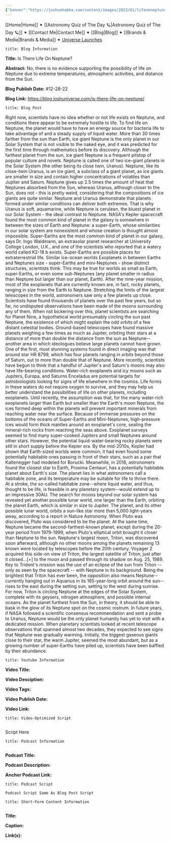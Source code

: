 ```yaml
---
{"banner":"https://joshuahabka.com/content/images/2023/01/lifeonneptune-2--1-.webp","banner_x":0.5,"dg-publish":true,"permalink":"/blog/is-there-life-on-neptune/","dgPassFrontmatter":true,"noteIcon":"","created":"","updated":""}
---
```




<div class="transclusion internal-embed is-loaded"><div class="markdown-embed">



[[Home\|Home]] ✦ [[Astronomy Quiz of The Day 🪐\|Astronomy Quiz of The Day 🪐]] ✦ [[Contact Me\|Contact Me]] ✦ [[Blog\|Blog]] ✦ [[Brands & Media\|Brands & Media]] ✦ [Universe Launches](https://stardashusa.com/)


</div></div>


```ad-info
title: Blog Information
```

**Title:** Is There Life On Neptune?

**Abstract:** No, there is no evidence supporting the possibility of life on Neptune due to extreme temperatures, atmospheric activities, and distance from the Sun.

**Blog Publish Date:** #12-28-22

**Blog Link:** https://blog.joshuniverse.com/is-there-life-on-neptune/

```ad-abstract
title: Blog Post
```

Right now, scientists have no idea whether or not life exists on Neptune, and conditions there appear to be extremely hostile to life. To find life on Neptune, the planet would have to have an energy source for bacteria life to take advantage of and a steady supply of liquid water.
More than 30 times farther from the sun than Earth, ice giant Neptune is the only planet in our Solar System that is not visible to the naked eye, and it was predicted for the first time through mathematics before its discovery. Although the farthest planet from the sun, ice giant Neptune is a frequent pitstop of popular culture and novels. Neptune is called one of two ice-giant planets in the Solar System (the other being its close twin, Uranus).
Neptune, like its close-twin Uranus, is an ice giant, a subclass of a giant planet, as ice giants are smaller in size and contain higher concentrations of volatiles than Jupiter and Saturn. Neptune gives up 2.5 times the amount of heat that Neptunes absorbed from the Sun, whereas Uranus, although closer to the Sun, does not - this is pretty weird, considering that the compositions of ice giants are quite similar. Neptune and Uranus demonstrate that planets formed under similar conditions can deliver both extremes.
That is why Uranus is soft, aquamarine, while Neptune is cerulean, the bluest planet in our Solar System - the ideal contrast to Neptune. NASA's Kepler spacecraft found the most common kind of planet in the galaxy is somewhere in between the sizes of Earth and Neptune: a super-Earth, whose similarities in our solar system are nonexistent and whose creation is thought almost impossible. Super-Earths are the most common kind of planet in our galaxy, says Dr. Ingo Waldmann, an extrasolar planet researcher at University College London, U.K., and one of the scientists who reported that a watery world called K2-18 b exists. Super-Earths are possible places for extraterrestrial life.
Similar ice-ocean worlds Exoplanets in between Earths and Neptunes size - super-Earths and mini-Neptunes - show distinct structures, scientists think. This may be true for worlds as small as Earth, super-Earths, or even some sub-Neptunes (any planet smaller in radius than Neptune but larger than our planet, Earth). After the nine-year mission, most of the exoplanets that are currently known are, in fact, rocky planets, ranging in size from the Earth to Neptune.
Stretching the limits of the largest telescopes in the world, astronomers saw only a few planets up close. Scientists have found thousands of planets over the past few years, but so far, no undisputed observations have been made of the moons surrounding any of them.
When not bickering over this, planet scientists are searching for Planet Nine, a hypothetical world presumably circling the sun past Neptune, the existence of which might explain the odd orbits of a few distant celestial bodies. Ground-based telescopes have found massive planets weighing a few times as much as Jupiter, orbiting their stars at a distance of more than double the distance from the sun as Neptune--another area in which ideologues believe large planets cannot have grown. One of the first, most stunning systems found in direct imaging was that around star HR 8799, which has four planets ranging in orbits beyond those of Saturn, out to more than double that of Neptune.
More recently, scientists have begun to think that a handful of Jupiter's and Saturn's moons may also have life-bearing conditions. Water-rich exoplanets and icy moons such as Jupiters, Europa, and Saturns Enceladus are potential targets for astrobiologists looking for signs of life elsewhere in the cosmos.
Life forms in these waters do not require oxygen to survive, and they may help us better understand the possibilities of life on other planets, including exoplanets. Until recently, the assumption was that, for the many water-rich exoplanets larger than Earth but smaller than the Earth's moon Neptune, the ices formed deep within the planets will prevent important minerals from reaching water near the surface. Because of immense pressures on the bottoms of the oceans of Super-Earths and Mini-Neptunes, high-pressure ices would form thick mantles around an exoplanet's core, sealing the mineral-rich rocks from reaching the seas above.
Exoplanet surveys seemed to find many super-cooked Jupiters and small Neptunes around other stars. However, the potential liquid-water-bearing rocky planets were still in short supply before the Kepler era. By the mid-2010s, Kepler had shown that Earth-sized worlds were common; it had even found some potentially habitable ones passing in front of their stars, such as a pair that Kaltenegger had modeled for Borucki. Meanwhile, in 2016, astronomers found the closest star to Earth, Proxima Centauri, has a potentially habitable planet about Earth's size.
The planet lies in what astronomers call a habitable zone, and its temperature may be suitable for life to thrive there. At a stroke, the so-called habitable zone--where liquid water, and thus, thought to be life, is feasible in any planetary system--would extend up to an impressive 30AU. The search for moons beyond our solar system has revealed yet another possible lunar world, one larger than the Earth, orbiting the planet Earth, which is similar in size to Jupiter.
The planet, and its other possible lunar world, orbits a sun-like star more than 5,000 light-years away, according to a report in Nature Astronomy. When Pluto was discovered, Pluto was considered to be the planet. At the same time, Neptune became the second-farthest-known planet, except during the 20-year period from 1979-1999, when Pluto's elliptical orbit brought it closer than Neptune to the sun. Neptune's largest moon, Triton, was discovered soon afterward, although no other moons among the planets remaining 13 known were located by telescopes before the 20th century.
Voyager 2 acquired this side-on view of Triton, the largest satellite of Triton, just after it closed...[+] to the moon and passed through its shadow on Aug. 25, 1989. Key to Trident's mission was the use of an eclipse of the sun from Triton -- only as seen by the spacecraft -- with Neptune in its background. Being the brightest that Triton has ever been, the opposition also means Neptune--currently hanging out in Aquarius in its 165-year-long orbit around the sun--rises to the east during the setting sun, setting to the west during sunrise.
For now, Triton is circling Neptune at the edges of the Solar System, complete with its geysers, nitrogen atmosphere, and possible internal oceans. As the planet furthest from the Sun, in theory, it should be able to bask in the glow of its Neptune spot on the cosmic rostrum. In future years, if NASA followed a scientific consensus recommendation and sent a probe to Uranus, Neptune would be the only planet humanity has yet to visit with a dedicated mission.
When planetary scientists looked at recent telescope observations that spanned almost two decades, they expected to see signs that Neptune was gradually warming. Initially, the biggest gaseous giants close to their star, the warm Jupiter, seemed the most abundant, but as a growing number of super-Earths have piled up, scientists have been baffled by their abundance.

```ad-info
title: Youtube Information
```

**Video Title:**

**Video Desciption:**

**Video Tags:**

**Video Publish Date:**

**Video Link:**

```ad-abstract
title: Video-Optimized Script


```

Script Here

```ad-info
title: Podcast Information


```

**Podcast Title:**

**Podcast Description:**

**Anchor Podcast Link:**

```ad-info
title: Podcast Script

Podcast Script Same As Blog Post Script

```


```ad-info
title: Short-Form Content Information


```

**Title:**

**Caption:**

**Link(s):**

